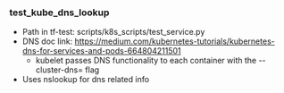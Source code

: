 ### test_kube_dns_lookup

* Path in tf-test: scripts/k8s_scripts/test_service.py
* DNS doc link: https://medium.com/kubernetes-tutorials/kubernetes-dns-for-services-and-pods-664804211501
  * kubelet passes DNS functionality to each container with the --cluster-dns=<dns-service-ip> flag
* Uses nslookup for dns related info
